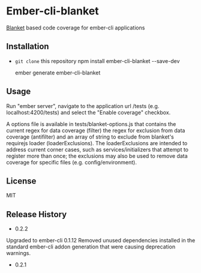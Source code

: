 Ember-cli-blanket
=========

[Blanket](http://blanketjs.org/) based code coverage for ember-cli applications

## Installation

* `git clone` this repository
  npm install ember-cli-blanket --save-dev

  ember generate ember-cli-blanket

## Usage

  Run "ember server", navigate to the application url /tests (e.g. localhost:4200/tests) and select the "Enable coverage" checkbox.
  
  A options file is available in tests/blanket-options.js that contains the current regex for data coverage (filter) the regex for exclusion from data coverage (antifilter) and an array of string to exclude from blanket's requirejs loader (loaderExclusions).  The loaderExclusions are intended to address current corner cases, such as services/initializers that attempt to register more than once; the exclusions may also be used to remove data coverage for specific files (e.g. config/environment).

## License

MIT

## Release History

* 0.2.2

Upgraded to ember-cli 0.1.12
Removed unused dependencies installed in the standard ember-cli addon generation that were causing deprecation warnings.

* 0.2.1
